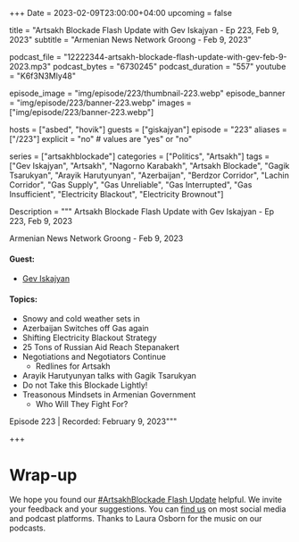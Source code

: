 +++
Date = 2023-02-09T23:00:00+04:00
upcoming = false 

title = "Artsakh Blockade Flash Update with Gev Iskajyan - Ep 223, Feb 9, 2023"
subtitle = "Armenian News Network Groong - Feb 9, 2023"

podcast_file = "12222344-artsakh-blockade-flash-update-with-gev-feb-9-2023.mp3"
podcast_bytes = "6730245"
podcast_duration = "557"
youtube = "K6f3N3Mly48"

episode_image = "img/episode/223/thumbnail-223.webp"
episode_banner = "img/episode/223/banner-223.webp"
images = ["img/episode/223/banner-223.webp"]

hosts = ["asbed", "hovik"]
guests = ["giskajyan"]
episode = "223"
aliases = ["/223"]
explicit = "no" # values are "yes" or "no"


series = ["artsakhblockade"]
categories = ["Politics", "Artsakh"]
tags = ["Gev Iskajyan", "Artsakh", "Nagorno Karabakh", "Artsakh Blockade", "Gagik Tsarukyan", "Arayik Harutyunyan", "Azerbaijan", "Berdzor Corridor", "Lachin Corridor", "Gas Supply", "Gas Unreliable", "Gas Interrupted", "Gas Insufficient", "Electricity Blackout", "Electricity Brownout"]

Description = """
Artsakh Blockade Flash Update with Gev Iskajyan - Ep 223, Feb 9, 2023

Armenian News Network Groong - Feb 9, 2023

#### Guest: 
* [Gev Iskajyan](/guest/giskajyan)

#### Topics:
* Snowy and cold weather sets in
* Azerbaijan Switches off Gas again
* Shifting Electricity Blackout Strategy
* 25 Tons of Russian Aid Reach Stepanakert
* Negotiations and Negotiators Continue
    * Redlines for Artsakh
* Arayik Harutyunyan talks with Gagik Tsarukyan
* Do not Take this Blockade Lightly!
* Treasonous Mindsets in  Armenian Government
    * Who Will They Fight For?

Episode 223 | Recorded: February 9, 2023"""

+++

# Wrap-up

We hope you found our [#ArtsakhBlockade Flash Update](https://podcasts.groong.org/) helpful. We invite your feedback and your suggestions. You can [find us](https://linktr.ee/groong) on most social media and podcast platforms. Thanks to Laura Osborn for the music on our podcasts.
